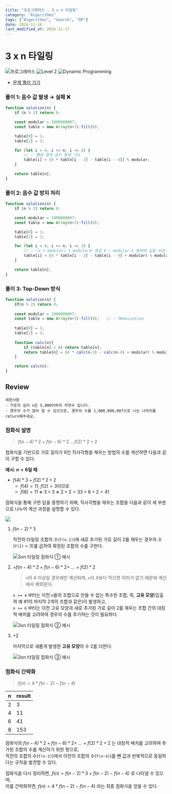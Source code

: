 ```yaml
---
title: "프로그래머스 - 3 x n 타일링"
category: "Algorithms"
tags: ["Algorithms", "Search", "DP"]
date: 2024-11-16
last_modified_at: 2024-11-17
---
```


# 3 x n 타일링

<img src="https://img.shields.io/badge/-프로그래머스-1e2a3c" alt="프로그래머스"/> <img src="https://img.shields.io/badge/-Level 2-green" alt="Level 2"/> <img src="https://img.shields.io/badge/-Dynamic Programming-orangered" alt="Dynamic Programming"/> 

- [문제 풀러 가기](https://school.programmers.co.kr/learn/courses/30/lessons/12902)

### 풀이 1: 음수 값 발생 → 실패 ❌

```js
function solution(n) {
    if (n % 2) return 0; 

    const modular = 1000000007;
    const table = new Array(n+1).fill(0);

    table[0] = 1;
    table[2] = 3;

    for (let i = 4; i <= n; i += 2) {
        // ✅ 뺄셈 결과 음수 발생 가능 
        table[i] = (4 * table[i - 2] - table[i - 4]) % modular; 
    }

    return table[n];
}
```

### 풀이 2: 음수 값 방지 처리 

```js
function solution(n) {
    if (n % 2) return 0; 

    const modular = 1000000007;
    const table = new Array(n+1).fill(0);

    table[0] = 1;
    table[2] = 3;

    for (let i = 4; i <= n; i += 2) {
        // ✅ (x + modular) % modular는 항상 0 ~ modular−1 범위에 값을 보장
        table[i] = (4 * table[i - 2] - table[i - 4] + modular) % modular;
    }

    return table[n];
}
```

### 풀이 3: Top-Down 방식 

```js
function solution(n) {
    if(n % 2) return 0;   
    
    const modular = 1000000007;
    const table = new Array(n+1).fill(0);   // ✅ Memoization
    
    table[0] = 1;
    table[2] = 3;
    
    function calc(n){
        if (table[n] > 0) return table[n];
        return table[n] = (4 * calc(n-2) - calc(n-4) + modular) % modular;
    }

    return calc(n);
}
```

## Review 

```
제한사항
- 가로의 길이 n은 5,000이하의 자연수 입니다.
- 경우의 수가 많아 질 수 있으므로, 경우의 수를 1,000,000,007으로 나눈 나머지를 return해주세요.
```

### 점화식 설명 
> $f(n-4) * 2 + f(n-6) * 2 \, ... \, f(2) * 2 + 2$

점화식을 기반으로 가로 길이가 6인 직사각형을 채우는 방법의 수를 계산하면 다음과 같이 구할 수 있다. 

**예시: $n=6$일 때**
- $f(4) * 3 + f(2) * 2 + 2$  
    - $f(4) = 11$, $f(2) = 3$이므로
    - $f(6)=11∗3+3∗2+2=33+6+2=41$

점화식을 통해 구한 답을 증명하기 위해, 직사각형을 채우는 조합을 다음과 같이 세 부분으로 나누어 계산 과정을 설명할 수 있다.

<img src="https://github.com/user-attachments/assets/9efb415c-cc99-4103-8ad0-2bddca478d23" />

1. $f(n-2) * 3$ 

   직전의 타일링 조합의 수(`f(n-2)`)에 새로 추가된 가로 길이 2를 채우는 경우의 수(`f(2)` = 3)를 곱하여 확장된 조합의 수를 구한다.  
    
    <img alt="3xn 타일링 점화식 ① 예시" src="https://github.com/user-attachments/assets/d139ead4-b576-450e-9b22-cacbf1db4c03" />

2. $+ f(n-4) * 2 + f(n-6) * 2 + \, ... \, + f(2) * 2$
    > `n`이 4 이상일 경우에만 계산되며, `n`이 4보다 작으면 의미가 없기 때문에 계산에서 제외된다.

    `n >= 4` 부터는 이전 `n`들의 조합으로 만들 수 없는 특수한 조합, 즉, **고유 모양**(입출력 예 #1의 마지막 2개의 조합과 같은)이 발생하고,  
    `n >= 6` 부터는 이전 고유 모양과 새로 추가된 가로 길이 2를 채우는 조합 간의 대칭적 배치를 고려하여 경우의 수를 추가하는 것이 필요하다.   

    <img alt="3xn 타일링 점화식 ② 예시" src="https://github.com/user-attachments/assets/5958c67d-e9e2-417b-92be-c31fe4c26e15">

3. $+ 2$  

    마지막으로 새롭게 발생한 **고유 모양**의 수 2를 더한다.   

    <img alt="3xn 타일링 점화식 ③ 예시" src="https://github.com/user-attachments/assets/2fdbce50-d143-43cf-9550-eb09718ed948">

### 점화식 간략화 
> $f(n) = 4 * f(n-2) - f(n-4)$ 

| n | result |
|---|--------|
| 2 | 3 |
| 4 | 11 | 
| 6 | 41 | 
| 8 | 153 |

점화식의 $f(n-4) * 2 + f(n-6) * 2 + \, ... \, + f(2) * 2 + 2$ 는 대칭적 배치를 고려하여 추가된 조합의 수를 계산하기 위한 항으로,  
직전의 조합의 수(`f(n-2)`)에서 이전의 조합의 수(`f(n-4)`)를 뺀 값과 반복적으로 동일하다는 규칙을 발견할 수 있다.

점화식을 다시 정리하면, $f(n) = f(n-2) * 3 + f(n-2) - f(n-4)$ 로 나타낼 수 있으며,   
이를 간략화하면, $f(n) = 4 * f(n-2) - f(n-4)$ 라는 최종 점화식을 얻을 수 있다. 
